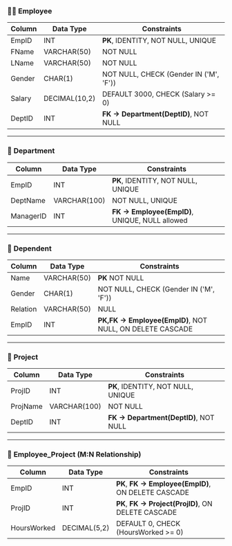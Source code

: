 ### 🧍‍♂️ **Employee**

|Column|Data Type|Constraints|
|---|---|---|
|EmpID|INT|**PK**, IDENTITY, NOT NULL, UNIQUE|
|FName|VARCHAR(50)|NOT NULL|
|LName|VARCHAR(50)|NOT NULL|
|Gender|CHAR(1)|NOT NULL, CHECK (Gender IN ('M', 'F'))|
|Salary|DECIMAL(10,2)|DEFAULT 3000, CHECK (Salary >= 0)|
|DeptID|INT|**FK → Department(DeptID)**, NOT NULL|

---

### 🏢 **Department**

| Column    | Data Type    | Constraints                                    |
| --------- | ------------ | ---------------------------------------------- |
| EmpID     | INT          | **PK**, IDENTITY, NOT NULL, UNIQUE             |
| DeptName  | VARCHAR(100) | NOT NULL, UNIQUE                               |
| ManagerID | INT          | **FK → Employee(EmpID)**, UNIQUE, NULL allowed |

---

### 🧒 **Dependent**

| Column   | Data Type   | Constraints                                              |
| -------- | ----------- | -------------------------------------------------------- |
| Name     | VARCHAR(50) | **PK** NOT NULL                                          |
| Gender   | CHAR(1)     | NOT NULL, CHECK (Gender IN ('M', 'F'))                   |
| Relation | VARCHAR(50) | NULL                                                     |
| EmpID    | INT         | **PK,FK → Employee(EmpID)**, NOT NULL, ON DELETE CASCADE |

---

### 📁 **Project**

|Column|Data Type|Constraints|
|---|---|---|
|ProjID|INT|**PK**, IDENTITY, NOT NULL, UNIQUE|
|ProjName|VARCHAR(100)|NOT NULL|
|DeptID|INT|**FK → Department(DeptID)**, NOT NULL|

---

### 🔄 **Employee_Project** (M:N Relationship)

| Column      | Data Type    | Constraints                                         |
| ----------- | ------------ | --------------------------------------------------- |
| EmpID       | INT          | **PK**, **FK → Employee(EmpID)**, ON DELETE CASCADE |
| ProjID      | INT          | **PK**, **FK → Project(ProjID)**, ON DELETE CASCADE |
| HoursWorked | DECIMAL(5,2) | DEFAULT 0, CHECK (HoursWorked >= 0)                 |

